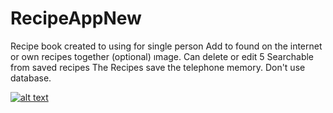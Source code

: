 # RecipeAppNew
Recipe book created to using for single person
Add to found on the internet or own recipes together (optional) ımage.
Can delete or edit 5
Searchable from saved recipes
The Recipes save the telephone memory. Don't use database.

[![alt text](https://i9.ytimg.com/vi/K8GxdcfwRP0/mq1.jpg?sqp=CMjq0pIG&rs=AOn4CLCoWnL6icnLLOiZY7fbPhoCObmyvQ)](https://www.youtube.com/watch?v=K8GxdcfwRP0)
